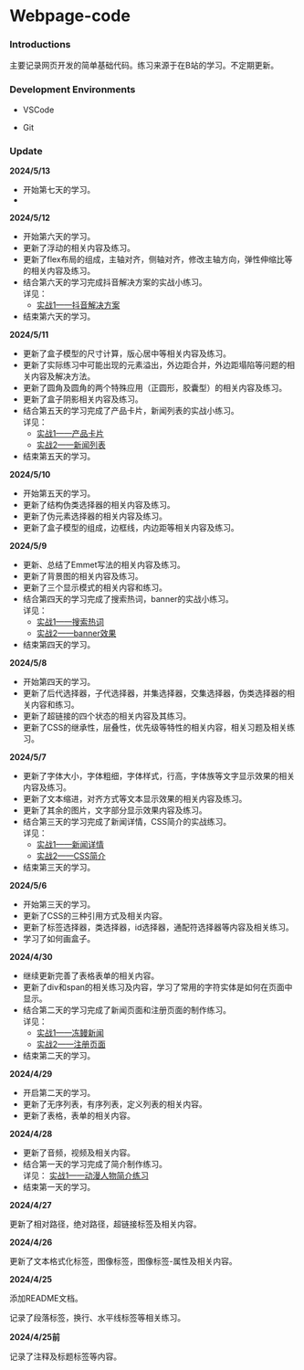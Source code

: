 # Webpage-code

### Introductions

主要记录网页开发的简单基础代码。练习来源于在B站的学习。不定期更新。

### Development Environments

- VSCode

- Git

### Update

**2024/5/13**

- 开始第七天的学习。
- 

**2024/5/12**

- 开始第六天的学习。
- 更新了浮动的相关内容及练习。
- 更新了flex布局的组成，主轴对齐，侧轴对齐，修改主轴方向，弹性伸缩比等的相关内容及练习。
- 结合第六天的学习完成抖音解决方案的实战小练习。<br>
  详见：
  - [实战1——抖音解决方案](./code/day06/16-实战——抖音解决方案.html)
- 结束第六天的学习。

**2024/5/11**

- 更新了盒子模型的尺寸计算，版心居中等相关内容及练习。
- 更新了实际练习中可能出现的元素溢出，外边距合并，外边距塌陷等问题的相关内容及解决方法。
- 更新了圆角及圆角的两个特殊应用（正圆形，胶囊型）的相关内容及练习。
- 更新了盒子阴影相关内容及练习。
- 结合第五天的学习完成了产品卡片，新闻列表的实战小练习。<br>
  详见：
  - [实战1——产品卡片](./code/day05/22-实战1——产品卡片.html)
  - [实战2——新闻列表](./code/day05/23-实战2——新闻列表.html)
- 结束第五天的学习。

**2024/5/10**

- 开始第五天的学习。
- 更新了结构伪类选择器的相关内容及练习。
- 更新了伪元素选择器的相关内容及练习。
- 更新了盒子模型的组成，边框线，内边距等相关内容及练习。

**2024/5/9**

- 更新、总结了Emmet写法的相关内容及练习。
- 更新了背景图的相关内容及练习。
- 更新了三个显示模式的相关内容和练习。
- 结合第四天的学习完成了搜索热词，banner的实战小练习。<br>
  详见：
  - [实战1——搜索热词](./code/day04/22-实战1——搜索热词.html)
  - [实战2——banner效果](./code/day04/23-实战2——banner效果.html)
- 结束第四天的学习。

**2024/5/8**

- 开始第四天的学习。
- 更新了后代选择器，子代选择器，并集选择器，交集选择器，伪类选择器的相关内容和练习。
- 更新了超链接的四个状态的相关内容及其练习。
- 更新了CSS的继承性，层叠性，优先级等特性的相关内容，相关习题及相关练习。

**2024/5/7**

- 更新了字体大小，字体粗细，字体样式，行高，字体族等文字显示效果的相关内容及练习。
- 更新了文本缩进，对齐方式等文本显示效果的相关内容及练习。
- 更新了其余的图片，文字部分显示效果内容及练习。
- 结合第三天的学习完成了新闻详情，CSS简介的实战练习。<br>
  详见：
  - [实战1——新闻详情](./code/day03/21-实战1——新闻详情.html)
  - [实战2——CSS简介](./code/day03/22-实战2——CSS简介.html)
- 结束第三天的学习。

**2024/5/6**

- 开始第三天的学习。
- 更新了CSS的三种引用方式及相关内容。
- 更新了标签选择器，类选择器，id选择器，通配符选择器等内容及相关练习。
- 学习了如何画盒子。

**2024/4/30**

- 继续更新完善了表格表单的相关内容。
- 更新了div和span的相关练习及内容，学习了常用的字符实体是如何在页面中显示。
- 结合第二天的学习完成了新闻页面和注册页面的制作练习。<br>
  详见：
  - [实战1——冻鳗新闻](./code/day02/18-实战1——冻鳗新闻/冻鳗新闻.html)
  - [实战2——注册页面](./code/day02/19-实战2——注册页面.html)
- 结束第二天的学习。

**2024/4/29**

- 开启第二天的学习。  
- 更新了无序列表，有序列表，定义列表的相关内容。
- 更新了表格，表单的相关内容。

**2024/4/28**

- 更新了音频，视频及相关内容。
- 结合第一天的学习完成了简介制作练习。<br> 
  详见：
  [实战1——动漫人物简介练习](./code/day01/16-实战——灵幻新隆简介.html)
- 结束第一天的学习。


**2024/4/27**

更新了相对路径，绝对路径，超链接标签及相关内容。

**2024/4/26**

更新了文本格式化标签，图像标签，图像标签-属性及相关内容。

**2024/4/25**

添加README文档。

记录了段落标签，换行、水平线标签等相关练习。

**2024/4/25前**

记录了注释及标题标签等内容。




